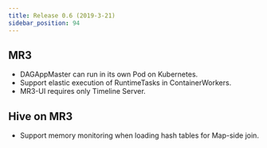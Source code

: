 ```yaml
---
title: Release 0.6 (2019-3-21)
sidebar_position: 94
---
```


## MR3
  - DAGAppMaster can run in its own Pod on Kubernetes.
  - Support elastic execution of RuntimeTasks in ContainerWorkers.
  - MR3-UI requires only Timeline Server.

## Hive on MR3
  - Support memory monitoring when loading hash tables for Map-side join.

